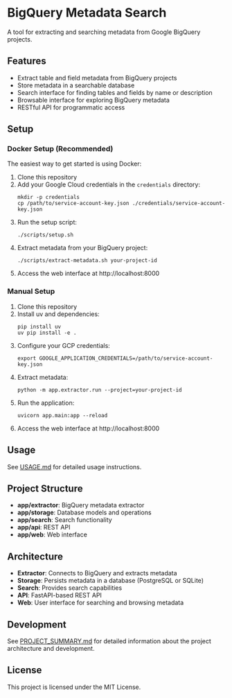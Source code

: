# BigQuery Metadata Search

A tool for extracting and searching metadata from Google BigQuery projects.

## Features

- Extract table and field metadata from BigQuery projects
- Store metadata in a searchable database
- Search interface for finding tables and fields by name or description
- Browsable interface for exploring BigQuery metadata
- RESTful API for programmatic access

## Setup

### Docker Setup (Recommended)

The easiest way to get started is using Docker:

1. Clone this repository
2. Add your Google Cloud credentials in the `credentials` directory:
   ```
   mkdir -p credentials
   cp /path/to/service-account-key.json ./credentials/service-account-key.json
   ```
3. Run the setup script:
   ```
   ./scripts/setup.sh
   ```
4. Extract metadata from your BigQuery project:
   ```
   ./scripts/extract-metadata.sh your-project-id
   ```
5. Access the web interface at http://localhost:8000

### Manual Setup

1. Clone this repository
2. Install uv and dependencies:
   ```
   pip install uv
   uv pip install -e .
   ```
3. Configure your GCP credentials:
   ```
   export GOOGLE_APPLICATION_CREDENTIALS=/path/to/service-account-key.json
   ```
4. Extract metadata:
   ```
   python -m app.extractor.run --project=your-project-id
   ```
5. Run the application:
   ```
   uvicorn app.main:app --reload
   ```
6. Access the web interface at http://localhost:8000

## Usage

See [USAGE.md](USAGE.md) for detailed usage instructions.

## Project Structure

- **app/extractor**: BigQuery metadata extractor
- **app/storage**: Database models and operations
- **app/search**: Search functionality
- **app/api**: REST API
- **app/web**: Web interface

## Architecture

- **Extractor**: Connects to BigQuery and extracts metadata
- **Storage**: Persists metadata in a database (PostgreSQL or SQLite)
- **Search**: Provides search capabilities
- **API**: FastAPI-based REST API
- **Web**: User interface for searching and browsing metadata

## Development

See [PROJECT_SUMMARY.md](PROJECT_SUMMARY.md) for detailed information about the project architecture and development.

## License

This project is licensed under the MIT License.
